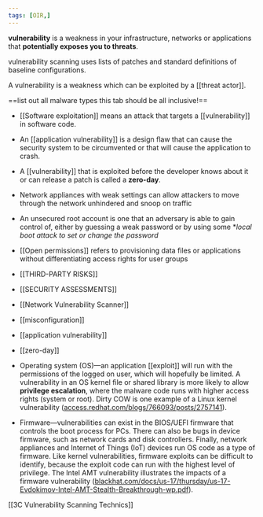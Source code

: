 ```yaml
---
tags: [OIR,]
---
```


**vulnerability** is a weakness in your infrastructure, networks or applications that **potentially exposes you to threats**.

vulnerability scanning uses lists of patches and standard definitions of baseline configurations.

A vulnerability is a weakness which can be exploited by a [[threat actor]].

==list out all malware types this tab should be all inclusive!==

- [[Software exploitation]] means an attack that targets a [[vulnerability]] in software code. 
- An [[application vulnerability]] is a design flaw that can cause the security system to be circumvented or that will cause the application to crash. 
- A [[vulnerability]] that is exploited before the developer knows about it or can release a patch is called a **zero-day**.
- Network appliances with weak settings can allow attackers to move through the network unhindered and snoop on traffic
- An unsecured root account is one that an adversary is able to gain control of, either by guessing a weak password or by using some **local boot attack to set or change the password*
- [[Open permissions]] refers to provisioning data files or applications without differentiating access rights for user groups
- [[THIRD-PARTY RISKS]]
- [[SECURITY ASSESSMENTS]]
- [[Network Vulnerability Scanner]]
- [[misconfiguration]]
- [[application vulnerability]]
- [[zero-day]]

-   Operating system (OS)—an application [[exploit]] will run with the permissions of the logged on user, which will hopefully be limited. A vulnerability in an OS kernel file or shared library is more likely to allow   **privilege escalation**, where the malware code runs with higher access rights (system or root). Dirty COW is one example of a Linux kernel vulnerability ([access.redhat.com/blogs/766093/posts/2757141](https://access.redhat.com/blogs/766093/posts/2757141)).
-   Firmware—vulnerabilities can exist in the BIOS/UEFI firmware that controls the boot process for PCs. There can also be bugs in device firmware, such as network cards and disk controllers. Finally, network appliances and Internet of Things (IoT) devices run OS code as a type of firmware. Like kernel vulnerabilities, firmware exploits can be difficult to identify, because the exploit code can run with the highest level of privilege. The Intel AMT vulnerability illustrates the impacts of a firmware vulnerability ([blackhat.com/docs/us-17/thursday/us-17-Evdokimov-Intel-AMT-Stealth-Breakthrough-wp.pdf](https://wmx-api-production.s3.amazonaws.com/courses/5731/supplementary/us-17-Evdokimov-Intel-AMT-Stealth-Breakthrough-wp.pdf)).


[[3C  Vulnerability Scanning Technics]]